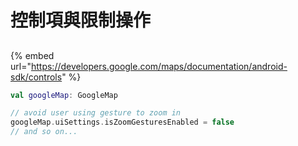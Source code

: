 # 控制項與限制操作

##

{% embed url="https://developers.google.com/maps/documentation/android-sdk/controls" %}

```kotlin
val googleMap: GoogleMap

// avoid user using gesture to zoom in
googleMap.uiSettings.isZoomGesturesEnabled = false
// and so on...
```

